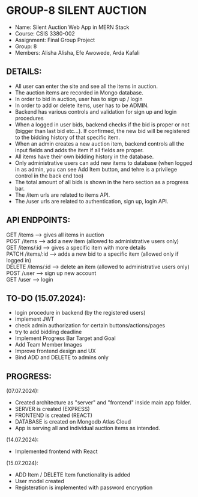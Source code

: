 # GROUP-8 SILENT AUCTION

- Name: Silent Auction Web App in MERN Stack
- Course: CSIS 3380-002
- Assignment: Final Group Project
- Group: 8
- Members: Alisha Alisha, Efe Awowede, Arda Kafali


DETAILS:
-----------------------------------------
- All user can enter the site and see all the items in auction.
- The auction items are recorded in Mongo database.
- In order to bid in auction, user has to sign up / login
- In order to add or delete items, user has to be ADMIN.
- Backend has various controls and validation for sign up and login procedures
- When a logged in user bids, backend checks if the bid is proper or not (bigger than last bid etc...). If confirmed, the new bid will be registered to the bidding history of that specific item.
- When an admin creates a new auction item, backend controls all the input fields and adds the item if all fields are proper.
- All items have their own bidding history in the database.
- Only administrative users can add new items to database (when logged in as admin, you can see Add Item button, and tehre is a privilege control in the back end too)
- The total amount of all bids is shown in the hero section as a progress bar.
- The /item urls are related to items API.
- The /user urls are related to authentication, sign up, login API.


API ENDPOINTS:
-----------------------------------------
GET /items --> gives all items in auction<br>
POST /items --> add a new item (allowed to administrative users only)<br>
GET /items/:id --> gives a specific item with more details<br>
PATCH /items/:id --> adds a new bid to a specific item (allowed only if logged in)<br>
DELETE /items/:id --> delete an item (allowed to administrative users only)<br>
POST /user --> sign up new account<br>
GET /user --> login


TO-DO (15.07.2024):
-----------------------------------------
- login procedure in backend (by the registered users)
- implement JWT
- check admin authorization for certain buttons/actions/pages
- try to add bidding deadline
- Implement Progress Bar Target and Goal
- Add Team Member Images
- Improve frontend design and UX
- Bind ADD and DELETE to admins only


PROGRESS:
-----------------------------------------
(07.07.2024):<br>
- Created architecture as "server" and "frontend" inside main app folder.
- SERVER is created (EXPRESS)
- FRONTEND is created (REACT)
- DATABASE is created on Mongodb Atlas Cloud
- App is serving all and individual auction items as intended.<br>

(14.07.2024):<br>
- Implemented frontend with React<br>

(15.07.2024):<br>
- ADD Item / DELETE Item functionality is added
- User model created
- Registeration is implemented with password encryption



